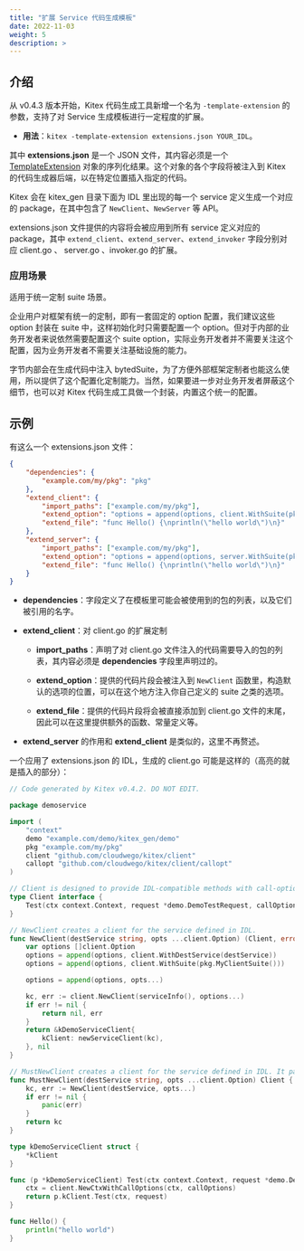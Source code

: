 ```yaml
---
title: "扩展 Service 代码生成模板"
date: 2022-11-03
weight: 5
description: >
---
```


## 介绍

从 v0.4.3 版本开始，Kitex 代码生成工具新增一个名为 `-template-extension` 的参数，支持了对 Service 生成模板进行一定程度的扩展。

- **用法**：`kitex -template-extension extensions.json YOUR_IDL`。

其中 **extensions.json** 是一个 JSON 文件，其内容必须是一个 [TemplateExtension](https://pkg.go.dev/github.com/cloudwego/kitex/tool/internal_pkg/generator#TemplateExtension) 对象的序列化结果。这个对象的各个字段将被注入到 Kitex 的代码生成器后端，以在特定位置插入指定的代码。

Kitex 会在 kitex_gen 目录下面为 IDL 里出现的每一个 service 定义生成一个对应的 package，在其中包含了 `NewClient`、`NewServer` 等 API。

extensions.json 文件提供的内容将会被应用到所有 service 定义对应的 package，其中 `extend_client`、`extend_server`、`extend_invoker` 字段分别对应 client.go 、 server.go 、invoker.go 的扩展。

### 应用场景

适用于统一定制 suite 场景。

企业用户对框架有统一的定制，即有一套固定的 option 配置，我们建议这些 option 封装在 suite 中，这样初始化时只需要配置一个 option。但对于内部的业务开发者来说依然需要配置这个 suite option，实际业务开发者并不需要关注这个配置，因为业务开发者不需要关注基础设施的能力。

字节内部会在生成代码中注入 bytedSuite，为了方便外部框架定制者也能这么使用，所以提供了这个配置化定制能力。当然，如果要进一步对业务开发者屏蔽这个细节，也可以对 Kitex 代码生成工具做一个封装，内置这个统一的配置。

## 示例

有这么一个 extensions.json 文件：

```json
{
    "dependencies": {
        "example.com/my/pkg": "pkg"
    },
    "extend_client": {
        "import_paths": ["example.com/my/pkg"],
        "extend_option": "options = append(options, client.WithSuite(pkg.MyClientSuite()))",
        "extend_file": "func Hello() {\nprintln(\"hello world\")\n}"
    },
    "extend_server": {
        "import_paths": ["example.com/my/pkg"],
        "extend_option": "options = append(options, server.WithSuite(pkg.MyServerSuite()))",
        "extend_file": "func Hello() {\nprintln(\"hello world\")\n}"
    }
}
```

- **dependencies**：字段定义了在模板里可能会被使用到的包的列表，以及它们被引用的名字。

- **extend_client**：对 client.go 的扩展定制

  - **import_paths**：声明了对 client.go 文件注入的代码需要导入的包的列表，其内容必须是 **dependencies** 字段里声明过的。

  - **extend_option**：提供的代码片段会被注入到 `NewClient` 函数里，构造默认的选项的位置，可以在这个地方注入你自己定义的 suite 之类的选项。

  - **extend_file**：提供的代码片段将会被直接添加到 client.go 文件的末尾，因此可以在这里提供额外的函数、常量定义等。

- **extend_server** 的作用和 **extend_client** 是类似的，这里不再赘述。

一个应用了 extensions.json 的 IDL，生成的 client.go 可能是这样的（高亮的就是插入的部分）：

```go {linenos=table,hl_lines=[8,22,"53-55"]}
// Code generated by Kitex v0.4.2. DO NOT EDIT.

package demoservice

import (
	"context"
	demo "example.com/demo/kitex_gen/demo"
	pkg "example.com/my/pkg"
	client "github.com/cloudwego/kitex/client"
	callopt "github.com/cloudwego/kitex/client/callopt"
)

// Client is designed to provide IDL-compatible methods with call-option parameter for kitex framework.
type Client interface {
	Test(ctx context.Context, request *demo.DemoTestRequest, callOptions ...callopt.Option) (r *demo.DemoTestResponse, err error)
}

// NewClient creates a client for the service defined in IDL.
func NewClient(destService string, opts ...client.Option) (Client, error) {
	var options []client.Option
	options = append(options, client.WithDestService(destService))
	options = append(options, client.WithSuite(pkg.MyClientSuite()))

	options = append(options, opts...)

	kc, err := client.NewClient(serviceInfo(), options...)
	if err != nil {
		return nil, err
	}
	return &kDemoServiceClient{
		kClient: newServiceClient(kc),
	}, nil
}

// MustNewClient creates a client for the service defined in IDL. It panics if any error occurs.
func MustNewClient(destService string, opts ...client.Option) Client {
	kc, err := NewClient(destService, opts...)
	if err != nil {
		panic(err)
	}
	return kc
}

type kDemoServiceClient struct {
	*kClient
}

func (p *kDemoServiceClient) Test(ctx context.Context, request *demo.DemoTestRequest, callOptions ...callopt.Option) (r *demo.DemoTestResponse, err error) {
	ctx = client.NewCtxWithCallOptions(ctx, callOptions)
	return p.kClient.Test(ctx, request)
}

func Hello() {
	println("hello world")
}
```
